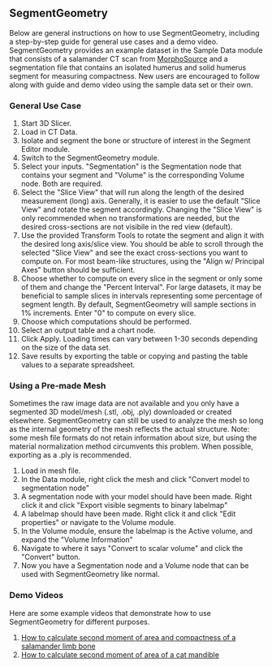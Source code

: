## SegmentGeometry

Below are general instructions on how to use SegmentGeometry, including a step-by-step guide for general use cases and a demo video. SegmentGeometry provides an example dataset in the Sample Data module that consists of a salamander 
CT scan from <a href="https://www.morphosource.org/media/000049486" target ="_blank">MorphoSource</a> and a segmentation file that contains an 
isolated humerus and solid humerus segment for measuring compactness. New users are encouraged to follow along with guide and demo video using the sample data set or their own.

### General Use Case
1. Start 3D Slicer.
2. Load in CT Data.
3. Isolate and segment the bone or structure of interest in the Segment Editor module.
4. Switch to the SegmentGeometry module.
5. Select your inputs. "Segmentation" is the Segmentation node that contains your segment and "Volume" is the corresponding Volume node. Both are required.
6. Select the "Slice View" that will run along the length of the desired measurement (long) axis. Generally, it is easier to use the default "Slice View" and rotate the segment accordingly. Changing the "Slice View" is only recommended when no transformations are needed, but the desired cross-sections are not visibile in the red view (default).
7. Use the provided Transform Tools to rotate the segment and align it with the desired long axis/slice view. You should be able to scroll through the selected "Slice View" and see the exact cross-sections you want to compute on. For most beam-like structures, using the "Align w/ Principal Axes" button should be sufficient.
8. Choose whether to compute on every slice in the segment or only some of them and change the "Percent Interval". For large datasets, it may be beneficial to sample slices in intervals representing some percentage of segment length. By default, SegmentGeometry will sample sections in 1% increments. Enter "0" to compute on every slice.
9. Choose which computations should be performed.
10. Select an output table and a chart node. 
11. Click Apply. Loading times can vary between 1-30 seconds depending on the size of the data set.
12. Save results by exporting the table or copying and pasting the table values to a separate spreadsheet.

### Using a Pre-made Mesh
Sometimes the raw image data are not available and you only have a segmented 3D model/mesh (.stl, .obj, .ply) downloaded or created elsewhere. SegmentGeometry can still be used to analyze the mesh so long as the internal geometry of the mesh reflects the actual structure. Note: some mesh file formats do not retain information about size, but using the material normalization method circumvents this problem. When possible, exporting as a .ply is recommended.
1. Load in mesh file.
2. In the Data module, right click the mesh and click "Convert model to segmentation node"
3. A segmentation node with your model should have been made. Right click it and click "Export visible segments to binary labelmap"
4. A labelmap should have been made. Right click it and click "Edit properties" or navigate to the Volume module.
5. In the Volume module, ensure the labelmap is the Active volume, and expand the "Volume Information"
6. Navigate to where it says "Convert to scalar volume" and click the "Convert" button.
7. Now you have a Segmentation node and a Volume node that can be used with SegmentGeometry like normal.

### Demo Videos
Here are some example videos that demonstrate how to use SegmentGeometry for different purposes.
1. <a href="https://youtu.be/fBaTM5utQC0" target ="_blank">How to calculate second moment of area and compactness of a salamander limb bone</a> 
2. <a href="https://youtu.be/fI5xFT7_81I" target ="_blank">How to calculate second moment of area of a cat mandible</a> 
